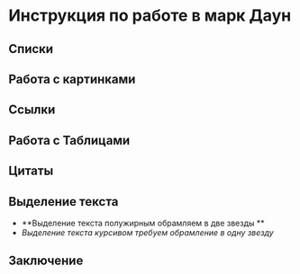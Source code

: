 # Инструкция  по работе в марк Даун

## Списки

## Работа с картинками

## Ссылки 

## Работа с Таблицами

## Цитаты 

## Выделение текста

* **Выделение текста полужирным обрамляем в две звезды **
* *Выделение текста курсивом требуем обрамление в одну звезду*



## Заключение 